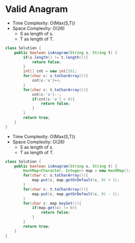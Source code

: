 # Valid Anagram

- Time Complexity: O(Max(S,T))
- Space Complexity: O(26)
  - S as length of s.
  - T as length of T.

```java
class Solution {
    public boolean isAnagram(String s, String t) {
        if(s.length() != t.length()){
            return false;
        }
        int[] cnt = new int[26];
        for(char c: s.toCharArray()){
            cnt[c-'a']++;
        }
        for(char c: t.toCharArray()){
            cnt[c-'a']--;
            if(cnt[c-'a'] < 0){
                return false;
            }
        }
        return true;
    }
}
```

- Time Complexity: O(Max(S,T))
- Space Complexity: O(26)
  - S as length of s.
  - T as length of T.

```java
class Solution {
    public boolean isAnagram(String s, String t) {
        HashMap<Character, Integer> map = new HashMap();
        for(char c: s.toCharArray()){
            map.put(c, map.getOrDefault(c, 0) + 1);
        }
        for(char c: t.toCharArray()){
            map.put(c, map.getOrDefault(c, 0) - 1);
        }
        for(char c: map.keySet()){
            if(map.get(c) != 0){
                return false;
            }
        }
        return true;
    }
}
```
